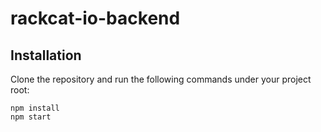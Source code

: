 # rackcat-io-backend

## Installation

Clone the repository and run the following commands under your project root:

```shell
npm install
npm start
```
